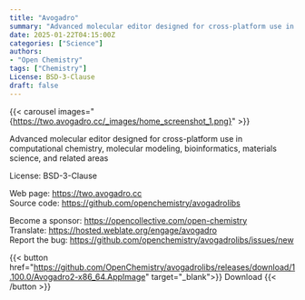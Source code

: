 ```yaml
---
title: "Avogadro"
summary: "Advanced molecular editor designed for cross-platform use in computational chemistry, molecular modeling, bioinformatics, materials science, and related areas"
date: 2025-01-22T04:15:00Z
categories: ["Science"]
authors:
- "Open Chemistry"
tags: ["Chemistry"]
License: BSD-3-Clause
draft: false
---
```


{{< carousel images="{https://two.avogadro.cc/_images/home_screenshot_1.png}" >}}

Advanced molecular editor designed for cross-platform use in computational chemistry, molecular modeling, bioinformatics, materials science, and related areas

License: BSD-3-Clause

Web page: <https://two.avogadro.cc>  
Source code: <https://github.com/openchemistry/avogadrolibs>

Become a sponsor: <https://opencollective.com/open-chemistry>  
Translate: <https://hosted.weblate.org/engage/avogadro>  
Report the bug: <https://github.com/openchemistry/avogadrolibs/issues/new>  

{{< button href="https://github.com/OpenChemistry/avogadrolibs/releases/download/1.100.0/Avogadro2-x86_64.AppImage" target="_blank">}}
Download
{{< /button >}}